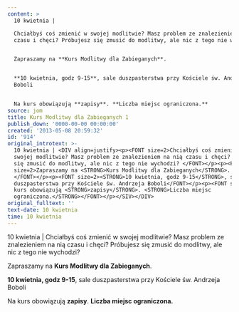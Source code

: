 ```yaml
---
content: >
  10 kwietnia | 

  Chciałbyś coś zmienić w swojej modlitwie? Masz problem ze znalezieniem na nią
  czasu i chęci? Próbujesz się zmusić do modlitwy, ale nic z tego nie wychodzi? 


  Zapraszamy na **Kurs Modlitwy dla Zabieganych**. 


  **10 kwietnia, godz 9-15**, sale duszpasterstwa przy Kościele św. Andrzeja
  Boboli


  Na kurs obowiązują **zapisy**. **Liczba miejsc ograniczona.**
source: jom
title: Kurs Modlitwy dla Zabieganych 1
publish_down: '0000-00-00 00:00:00'
created: '2013-05-08 20:59:32'
id: '914'
original_introtext: >-
  10 kwietnia | <DIV align=justify><p><FONT size=2>Chciałbyś coś zmienić w
  swojej modlitwie? Masz problem ze znalezieniem na nią czasu i chęci? Próbujesz
  się zmusić do modlitwy, ale nic z tego nie wychodzi? </FONT></p><p><FONT
  size=2>Zapraszamy na <STRONG>Kurs Modlitwy dla Zabieganych</STRONG>.
  </FONT></p><p><FONT size=2><STRONG>10 kwietnia, godz 9-15</STRONG>, sale
  duszpasterstwa przy Kościele św. Andrzeja Boboli</FONT></p><p><FONT size=2>Na
  kurs obowiązują <STRONG>zapisy</STRONG>. <STRONG>Liczba miejsc
  ograniczona.</STRONG></FONT></p></SIV></DIV>
original_fulltext: ''
text-date: 10 kwietnia
time: 10 kwietnia
---
```

10 kwietnia | 
Chciałbyś coś zmienić w swojej modlitwie? Masz problem ze znalezieniem na nią czasu i chęci? Próbujesz się zmusić do modlitwy, ale nic z tego nie wychodzi? 

Zapraszamy na **Kurs Modlitwy dla Zabieganych**. 

**10 kwietnia, godz 9-15**, sale duszpasterstwa przy Kościele św. Andrzeja Boboli

Na kurs obowiązują **zapisy**. **Liczba miejsc ograniczona.**


<!--{{json:{"created_date":"2013-05-08 20:59:32","publish_down":"0000-00-00 00:00:00","id":"914"}}}-->